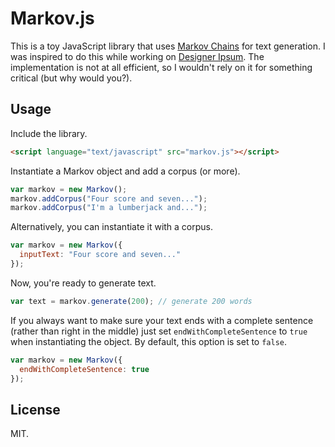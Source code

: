 # Markov.js
This is a toy JavaScript library that uses [Markov Chains](https://en.wikipedia.org/wiki/Markov_chain) for text generation. I was inspired to do this while working on [Designer Ipsum](http://www.designeripsum.com). The implementation is not at all efficient, so I wouldn't rely on it for something critical (but why would you?).
## Usage
Include the library.
```html
<script language="text/javascript" src="markov.js"></script>
```
Instantiate a Markov object and add a corpus (or more). 
```javascript
var markov = new Markov();
markov.addCorpus("Four score and seven...");
markov.addCorpus("I'm a lumberjack and...");
```
Alternatively, you can instantiate it with a corpus.
```javascript
var markov = new Markov({
  inputText: "Four score and seven..."
});
```
Now, you're ready to generate text. 
```javascript
var text = markov.generate(200); // generate 200 words
```
If you always want to make sure your text ends with a complete sentence (rather than right in the middle) just set `endWithCompleteSentence` to `true` when instantiating the object. By default, this option is set to `false`.
```javascript
var markov = new Markov({
  endWithCompleteSentence: true
});
```
## License
MIT.
